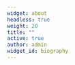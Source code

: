 ```yaml
---
widget: about
headless: true
weight: 20
title: ""
active: true
author: admin
widget_id: biography
---
```

